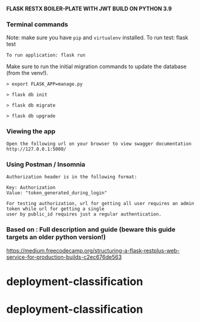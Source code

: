#### FLASK RESTX BOILER-PLATE WITH JWT BUILD ON PYTHON 3.9

### Terminal commands
Note: make sure you have `pip` and `virtualenv` installed.
    To run test: flask test

    To run application: flask run


Make sure to run the initial migration commands to update the database (from the venv!).

    > export FLASK_APP=manage.py
    
    > flask db init

    > flask db migrate

    > flask db upgrade


### Viewing the app ###
    Open the following url on your browser to view swagger documentation
    http://127.0.0.1:5000/


### Using Postman / Insomnia ####
    Authorization header is in the following format:

    Key: Authorization
    Value: "token_generated_during_login"

    For testing authorization, url for getting all user requires an admin token while url for getting a single
    user by public_id requires just a regular authentication.


### Based on : Full description and guide (beware this guide targets an older python version!) ###
https://medium.freecodecamp.org/structuring-a-flask-restplus-web-service-for-production-builds-c2ec676de563

# deployment-classification
# deployment-classification
